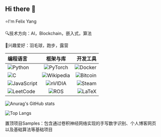 ## Hi there 👋

<!--
**Felix-robot/Felix-robot** is a ✨ _special_ ✨ repository because its `README.md` (this file) appears on your GitHub profile.

Here are some ideas to get you started:

- 🔭 I’m currently working on ...
- 🌱 I’m currently learning ...
- 👯 I’m looking to collaborate on ...
- 🤔 I’m looking for help with ...
- 💬 Ask me about ...
- 📫 How to reach me: ...
- 😄 Pronouns: ...
- ⚡ Fun fact: ...
-->

⭐I'm Felix Yang

🔍技术方向：AI，Blockchain，嵌入式，算法

🌴兴趣爱好：羽毛球，跑步，露营


| 编程语言 | 框架与库 | 开发工具 |
| :--- | :---: | ---: |
| ![Python](https://img.shields.io/badge/python-3670A0?style=for-the-badge&logo=python&logoColor=ffdd54) | ![PyTorch](https://img.shields.io/badge/PyTorch-%23EE4C2C.svg?style=for-the-badge&logo=PyTorch&logoColor=white) | ![Docker](https://img.shields.io/badge/docker-%230db7ed.svg?style=for-the-badge&logo=docker&logoColor=white) |
| ![C](https://img.shields.io/badge/c-%2300599C.svg?style=for-the-badge&logo=c&logoColor=white) | ![Wikipedia](https://img.shields.io/badge/Wikipedia-%23000000.svg?style=for-the-badge&logo=wikipedia&logoColor=white) | ![Bitcoin](https://img.shields.io/badge/bitcoin-2F3134?style=for-the-badge&logo=bitcoin&logoColor=white) |
| ![JavaScript](https://img.shields.io/badge/javascript-%23323330.svg?style=for-the-badge&logo=javascript&logoColor=%23F7DF1E) | ![nVIDIA](https://img.shields.io/badge/nVIDIA-%2376B900.svg?style=for-the-badge&logo=nVIDIA&logoColor=white) | ![Steam](https://img.shields.io/badge/steam-%23000000.svg?style=for-the-badge&logo=steam&logoColor=white) |
| ![LeetCode](https://img.shields.io/badge/LeetCode-000000?style=for-the-badge&logo=LeetCode&logoColor=#d16c06) | ![ROS](https://img.shields.io/badge/ros-%230A0FF9.svg?style=for-the-badge&logo=ros&logoColor=white) | ![LaTeX](https://img.shields.io/badge/latex-%23008080.svg?style=for-the-badge&logo=latex&logoColor=white) |


![Anurag's GitHub stats](https://github-readme-stats.vercel.app/api?username=Felix-robot)

![Top Langs](https://github-readme-stats.vercel.app/api/top-langs/?username=Felix-robot)

置顶项目Samples：包含通过卷积神经网络实现的手写数字识别、个人博客网页以及基础算法等基础项目








